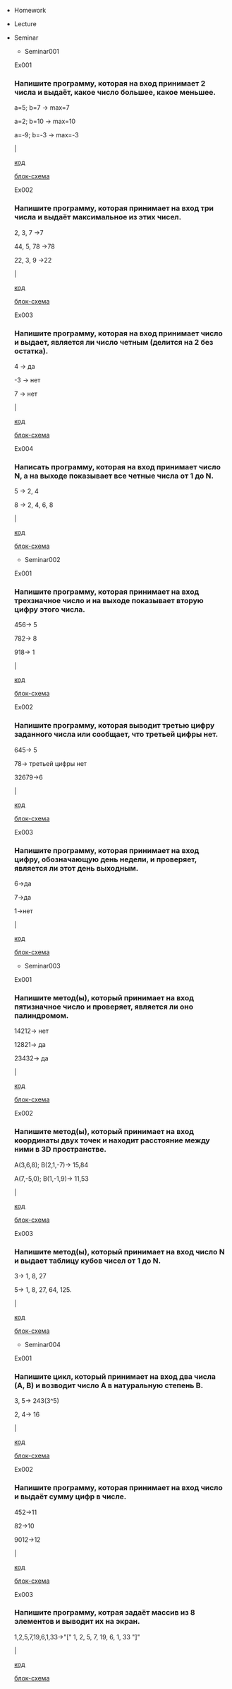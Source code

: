 
 - Homework
 - Lecture
 - Seminar
   - Seminar001

    Ex001
    ### Напишите программу, которая на вход принимает 2 числа и выдаёт, какое число большее, какое меньшее.

    a=5; b=7 -> max=7

    a=2; b=10 -> max=10

    a=-9; b=-3 -> max=-3

    |
    
     [код](Seminar/Seminar001/Ex001/Program.cs) 

    [блок-схема](Seminar/Seminar001/Ex001/diagram.drawio.png)

    Ex002
    ### Напишите программу, которая принимает на вход три числа и выдаёт максимальное из этих чисел.

    2, 3, 7 ->7

    44, 5, 78 ->78

    22, 3, 9 ->22

    |

    [код](Seminar/Seminar001/Ex002/Program.cs)

    [блок-схема](Seminar/Seminar001/Ex002/diagram.drawio.png)
    


    Ex003
    ### Напишите программу, которая на вход принимает число и выдает, является ли число четным (делится на 2 без остатка).

    4 -> да

   -3 -> нет

    7 -> нет

    |

    [код](Seminar/Seminar001/Ex003/Program.cs)

    [блок-схема](Seminar/Seminar001/Ex003/diagram.drawio.png)

    

    Ex004
    ### Написать программу, которая на вход принимает число N, а на выходе показывает все четные числа от 1 до N.

    5 -> 2, 4

    8 -> 2, 4, 6, 8

    |

    [код](Seminar/Seminar001/Ex004/Program.cs)

    [блок-схема](Seminar/Seminar001/Ex004/diagram.drawio.png)

    

   - Seminar002
     
    Ex001
    ### Напишите программу, которая принимает на вход трехзначное число и на выходе показывает вторую цифру этого числа.
    456-> 5

    782-> 8

    918-> 1

    |

    [код](Seminar/Seminar002/Ex001/Program.cs)

    [блок-схема](Seminar/Seminar002/Ex001/diagram.drawio.png)

    Ex002
    ### Напишите программу, которая выводит третью цифру заданного числа или сообщает, что третьей цифры нет.
    645-> 5

    78-> третьей цифры нет

    32679->6

    |

    [код](Seminar/Seminar002/Ex002/Program.cs)

    [блок-схема](Seminar/Seminar002/Ex002/diagram.drawio.png)

    Ex003
    ### Напишите программу, которая принимает на вход цифру, обозначающую день недели, и проверяет, является ли этот день выходным.
    6->да

    7->да

    1->нет

    |

    [код](Seminar/Seminar002/Ex003/Program.cs)

    [блок-схема](Seminar/Seminar002/Ex003/diagram.drawio.png)
    
    

    




   - Seminar003

   Ex001
   ### Напишите метод(ы), который принимает на вход пятизначное число и проверяет, является ли оно палиндромом.

   14212-> нет

   12821-> да

   23432-> да

   |

   [код](Seminar/Seminar003/Ex001/Program.cs)

   [блок-схема](Seminar/Seminar003/Ex001/diagram.drawio.png)
   

   Ex002

   ### Напишите метод(ы), который принимает на вход координаты двух точек и находит расстояние между ними в 3D пространстве.

   A(3,6,8); B(2,1,-7)-> 15,84

   A(7,-5,0); B(1,-1,9)-> 11,53

   |

   [код](Seminar/Seminar003/Ex002/Program.cs)

   [блок-схема](Seminar/Seminar003/Ex002/diagram.drawio.png)


   Ex003

   ### Напишите метод(ы), который принимает на вход число N и выдает таблицу кубов чисел от 1 до N.

   3-> 1, 8, 27

   5-> 1, 8, 27, 64, 125.

   |

   [код](Seminar/Seminar003/Ex003/Program.cs)

   [блок-схема](Seminar/Seminar003/Ex003/diagram.drawio.png)


   - Seminar004

   Ex001

   ### Напишите цикл, который принимает на вход два числа (A, B) и возводит число A в натуральную степень B.

   3, 5-> 243(3^5)

   2, 4-> 16

   |

   [код](Seminar/Seminar004/Ex001/Program.cs)

   [блок-схема](Seminar/Seminar004/Ex001/diagram.drawio.png)
   

   Ex002

   ### Напишите программу, которая принимает на вход число и выдаёт сумму цифр в числе.

   452->11

   82->10

   9012->12

   |

   [код](Seminar/Seminar004/Ex002/Program.cs)

   [блок-схема](Seminar/Seminar004/Ex002/diagram.drawio.png)

   Ex003

   ### Напишите программу, котрая задаёт массив из 8 элементов и выводит их на экран.

   1,2,5,7,19,6,1,33->"[" 1, 2, 5, 7, 19, 6, 1, 33 "]"

   |

   [код](Seminar/Seminar004/Ex003/Program.cs)

   [блок-схема](Seminar/Seminar004/Ex003/diagram.drawio.png)
   

   

   


